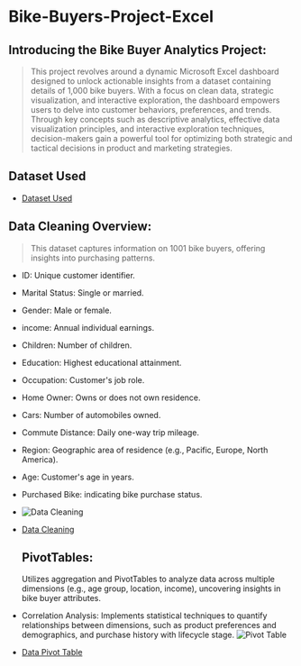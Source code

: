 # Bike-Buyers-Project-Excel

## Introducing the Bike Buyer Analytics Project: 
> This project revolves around a dynamic Microsoft Excel dashboard designed to unlock actionable insights from a dataset containing details of 1,000 bike buyers. With a focus on clean data, strategic visualization, and interactive exploration, the dashboard empowers users to delve into customer behaviors, preferences, and trends. Through key concepts such as descriptive analytics, effective data visualization principles, and interactive exploration techniques, decision-makers gain a powerful tool for optimizing both strategic and tactical decisions in product and marketing strategies.
>

## Dataset Used
- [Dataset Used](https://github.com/fatm2/Bike-Buyers-Project-in-Excel/blob/main/Dataset.xlsx)


## Data Cleaning Overview:

> This dataset captures information on 1001 bike buyers, offering insights into purchasing patterns.

- ID: Unique customer identifier.
- Marital Status: Single or married.
- Gender: Male or female.
- income: Annual individual earnings.
- Children: Number of children.
- Education: Highest educational attainment.
- Occupation: Customer's job role.
- Home Owner: Owns or does not own residence.
- Cars: Number of automobiles owned.
- Commute Distance: Daily one-way trip mileage.
- Region: Geographic area of residence (e.g., Pacific, Europe, North America).
- Age: Customer's age in years.
- Purchased Bike: indicating bike purchase status.

- ![Data Cleaning](https://github.com/fatm2/Bike-Buyers-Project-in-Excel/assets/109034314/2f218b34-7590-482d-8e0d-c0fb48d6b8a4)
- [Data Cleaning](https://github.com/fatm2/Bike-Buyers-Project-in-Excel/blob/main/Bike%20Bayers%20Data%20Cleaning.xlsx)


  ## PivotTables:
  Utilizes aggregation and PivotTables to analyze data across multiple dimensions (e.g., age group, location, income), uncovering insights in bike buyer attributes.

- Correlation Analysis:
  Implements statistical techniques to quantify relationships between dimensions, such as product preferences and demographics, and purchase history with lifecycle stage.
![Pivot Table ](https://github.com/fatm2/Bike-Buyers-Project-in-Excel/assets/109034314/634509cd-eca5-4569-9969-d0421c9fd859)
- [Data Pivot Table](https://github.com/fatm2/Bike-Buyers-Project-in-Excel/blob/main/Bike%20Buyers%20Pivot%20Table.xlsx)











